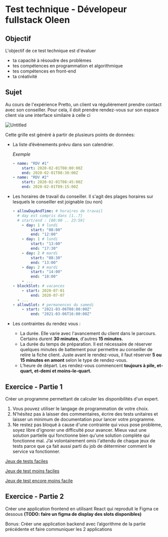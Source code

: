 # Test technique - Dévelopeur fullstack Oleen

## Objectif

L'objectif de ce test technique est d'évaluer 

- ta capacité à résoudre des problèmes
- tes compétences en programmation et algorithmique
- tes compétences en front-end
- ta créativité

## Sujet

Au cours de l'expérience Pretto, un client va régulièrement prendre contact avec son conseiller. Pour cela, il doit prendre rendez-vous sur son espace client via une interface similaire à celle ci

![Untitled](https://s3-us-west-2.amazonaws.com/secure.notion-static.com/444761f3-6f00-4aee-8940-f7f3e43c8e68/Untitled.png)

Cette grille est généré à partir de plusieurs points de données:

- La liste d’évènements prévu dans son calendrier.
    
    *Exemple*
    
    ```yaml
    - name: "RDV #1"
    	start: 2020-02-01T08:00:00Z
    	end: 2020-02-01T08:30:00Z
    - name: "RDV #2"
    	start: 2020-02-01T08:45:00Z
    	end: 2020-02-01T09:15:00Z
    ```
    

- Les horaires de travail du conseiller. Il s'agit des plages horaires sur lesquels le conseiller est joignable (ou non)
    
    
    ```yaml
    - allowDayAndTime: # horaires de travail
      # day est compris dans [1..7]
      # start/end : [00:00 .. 23:59]
    	- day: 1 # lundi
    		start: "08:00"
    		end: "12:00"
    	- day: 1 # lundi
    		start: "13:00"
    		end: "17:30"
    	- day: 2 # mardi
    		start: "08:30"
    		end: "13:00"
    	- day: 2 # mardi
    		start: "14:00"
    		end: "18:00"
    	- ...
    - blockSlot: # vacances
    	- start: 2020-07-01
    		end: 2020-07-07
      - ...
    - allowSlot: # permanences du samedi
    	- start: "2021-03-06T08:00:00Z"
    		end: "2021-03-06T16:00:00Z"
    ```
    
- Les contraintes du rendez vous :
    - La durée. Elle varie avec l'avancement du client dans le parcours. Certains durent **30 minutes**, d'autres **15 minutes.**
    - La durée du temps de préparation. Il est nécessaire de réserver quelques minutes de battement pour permettre au conseiller de relire la fiche client. Juste avant le rendez-vous, il faut réserver **5 ou 15 minutes en amont** selon le type de rendez-vous.
    - L’heure de départ. Les rendez-vous commencent **toujours à pile, et-quart, et-demi et moins-le-quart.**

## Exercice - Partie 1

Créer un programme permettant de calculer les disponibilités d'un expert. 

1. Vous pouvez utiliser le langage de programmation de votre choix.
2.  N'hésitez pas à laisser des commentaires, écrire des tests unitaires et laisser un minimum de documentation pour lancer votre programme.
3. Ne restez pas bloqué à cause d'une contrainte qui vous pose problème, soyez libre d'ignorer une difficulté pour avancer. Mieux vaut une solution partielle qui fonctionne bien qu'une solution complète qui fonctionne mal. J’ai volontairement omis l'attendu de chaque jeux de tests parce que ça fait aussi parti du job de déterminer comment le service va fonctionner.

[Jeux de tests faciles ](https://www.notion.so/Jeux-de-tests-faciles-69f65c25f5354ca9a70d862ecc82a45c?pvs=21)

[Jeux de test moins faciles](https://www.notion.so/Jeux-de-test-moins-faciles-a4d8020c996549deaf5224e05e262d2b?pvs=21)

[Jeux de test encore moins facile](https://www.notion.so/Jeux-de-test-encore-moins-facile-2e1ebd07fb87491e8ec214ee902fb9a3?pvs=21)

## Exercice - Partie 2

Créer une application frontend en utilisant React qui reproduit le Figma ce dessous 
**(TODO: faire un figma de display des slots disponibles)**

Bonus: Créer une application backend avec l’algorithme de la partie précédente et faire communiquer les 2 applications
